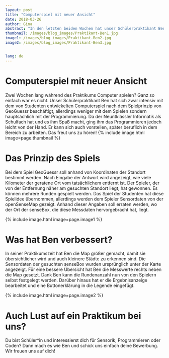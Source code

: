 ```yaml
---
layout: post
title: "Computerspiel mit neuer Ansicht"
date: 2018-03-26
author: Gina
abstract: "In den letzten beiden Wochen hat unser Schülerpraktikant Ben ein von Studenten modifiziertes Computerspiel verbessert. Was es mit dem Spiel auf sich hat und was er genau verändert hat, erfahrt ihr hier."
thumbnail: /images/blog_images/Praktikant-Ben1.jpg
image1: /images/blog_images/Praktikant-Ben2.jpg
image2: /images/blog_images/Praktikant-Ben3.jpg


lang: de
---
```

Computerspiel mit neuer Ansicht
============
Zwei Wochen lang während des Praktikums Computer spielen? Ganz so einfach war es nicht. Unser Schülerpraktikant Ben hat sich zwar intensiv mit dem von Studenten entwickelten Computerspiel nach dem Spielprinzip von GeoGuessr beschäftigt, allerdings weniger mit dem Spielen sondern hauptsächlich mit der Programmierung. Da der Neuntklässler Informatik als Schulfach hat und es ihm Spaß macht, ging ihm das Programmieren jedoch leicht von der Hand. Er kann sich auch vorstellen, später beruflich in dem Bereich zu arbeiten. Das freut uns zu hören!
{% include image.html image=page.thumbnail %}

Das Prinzip des Spiels
============
Bei dem Spiel GeoGuessr soll anhand von Koordinaten der Standort bestimmt werden. Nach Eingabe der Antwort wird angezeigt, wie viele Kilometer der geratene Ort vom tatsächlichem entfernt ist. Der Spieler, der von der Entfernung näher am gesuchten Standort liegt, hat gewonnen. Es können mehrere Runden gespielt werden. Das Spiel der Studenten hat diese Spielidee übernommen, allerdings werden dem Spieler Sensordaten von der openSenseMap gezeigt. Anhand dieser Angaben soll erraten werden, wo der Ort der senseBox, die diese Messdaten hervorgebracht hat, liegt. 

{% include image.html image=page.image1 %}

Was hat Ben verbessert?
============
In seiner Praktikumszeit hat Ben die Map größer gemacht, damit sie übersichtlicher wird und auch kleinere Städte zu erkennen sind. Die Sensordaten der gesuchten senseBox wurden ursprünglich unter der Karte angezeigt. Für eine bessere Übersicht hat Ben die Messwerte rechts neben die Map gesetzt. Dank Ben kann die Rundenanzahl nun von den Spielern selbst festgelegt werden. Darüber hinaus hat er die Ergebnisanzeige bearbeitet und eine Buttonerklärung in die Legende eingefügt.

{% include image.html image=page.image2 %}


Auch Lust auf ein Praktikum bei uns?
============
Du bist Schüler\*in und interessierst dich für Sensorik, Programmieren oder Coden? Dann mach es wie Ben und schick uns einfach deine Bewerbung. Wir freuen uns auf dich!


